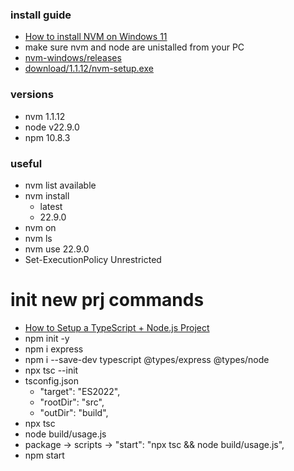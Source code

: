 ### install guide
- [How to install NVM on Windows 11](https://www.youtube.com/watch?v=E6k6R4PnLV0)
- make sure nvm and node are unistalled from your PC
- [nvm-windows/releases](https://github.com/coreybutler/nvm-windows/releases)
- [download/1.1.12/nvm-setup.exe](https://github.com/coreybutler/nvm-windows/releases/download/1.1.12/nvm-setup.exe)

### versions
- nvm 1.1.12
- node v22.9.0
- npm 10.8.3

### useful
- nvm list available
- nvm install 
  - latest
  - 22.9.0
- nvm on
- nvm ls
- nvm use 22.9.0
- Set-ExecutionPolicy Unrestricted


# init new prj commands
- [How to Setup a TypeScript + Node.js Project](https://www.youtube.com/watch?v=x-j8OnM15tA)
- npm init -y
- npm i express
- npm i --save-dev typescript @types/express @types/node
- npx tsc --init
- tsconfig.json 
  - "target": "ES2022",
  - "rootDir": "src",
  - "outDir": "build",
- npx tsc
- node build/usage.js
- package -> scripts -> "start": "npx tsc && node build/usage.js",
- npm start